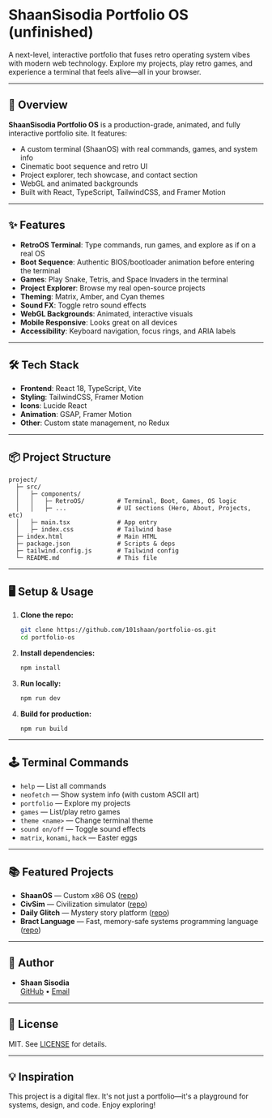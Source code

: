 # ShaanSisodia Portfolio OS (unfinished)

A next-level, interactive portfolio that fuses retro operating system vibes with modern web technology. Explore my projects, play retro games, and experience a terminal that feels alive—all in your browser.

---

## 🚀 Overview

**ShaanSisodia Portfolio OS** is a production-grade, animated, and fully interactive portfolio site. It features:
- A custom terminal (ShaanOS) with real commands, games, and system info
- Cinematic boot sequence and retro UI
- Project explorer, tech showcase, and contact section
- WebGL and animated backgrounds
- Built with React, TypeScript, TailwindCSS, and Framer Motion

---

## ✨ Features
- **RetroOS Terminal**: Type commands, run games, and explore as if on a real OS
- **Boot Sequence**: Authentic BIOS/bootloader animation before entering the terminal
- **Games**: Play Snake, Tetris, and Space Invaders in the terminal
- **Project Explorer**: Browse my real open-source projects
- **Theming**: Matrix, Amber, and Cyan themes
- **Sound FX**: Toggle retro sound effects
- **WebGL Backgrounds**: Animated, interactive visuals
- **Mobile Responsive**: Looks great on all devices
- **Accessibility**: Keyboard navigation, focus rings, and ARIA labels

---

## 🛠️ Tech Stack
- **Frontend**: React 18, TypeScript, Vite
- **Styling**: TailwindCSS, Framer Motion
- **Icons**: Lucide React
- **Animation**: GSAP, Framer Motion
- **Other**: Custom state management, no Redux

---

## 📦 Project Structure

```
project/
  ├─ src/
  │   ├─ components/
  │   │   ├─ RetroOS/         # Terminal, Boot, Games, OS logic
  │   │   ├─ ...              # UI sections (Hero, About, Projects, etc)
  │   ├─ main.tsx             # App entry
  │   ├─ index.css            # Tailwind base
  ├─ index.html               # Main HTML
  ├─ package.json             # Scripts & deps
  ├─ tailwind.config.js       # Tailwind config
  └─ README.md                # This file
```

---

## 🖥️ Setup & Usage

1. **Clone the repo:**
   ```sh
   git clone https://github.com/101shaan/portfolio-os.git
   cd portfolio-os
   ```
2. **Install dependencies:**
   ```sh
   npm install
   ```
3. **Run locally:**
   ```sh
   npm run dev
   ```
4. **Build for production:**
   ```sh
   npm run build
   ```

---

## 🕹️ Terminal Commands
- `help` — List all commands
- `neofetch` — Show system info (with custom ASCII art)
- `portfolio` — Explore my projects
- `games` — List/play retro games
- `theme <name>` — Change terminal theme
- `sound on/off` — Toggle sound effects
- `matrix`, `konami`, `hack` — Easter eggs

---

## 📚 Featured Projects
- **ShaanOS** — Custom x86 OS ([repo](https://github.com/101shaan/ShaanOS))
- **CivSim** — Civilization simulator ([repo](https://github.com/101shaan/CIVSIM))
- **Daily Glitch** — Mystery story platform ([repo](https://github.com/101shaan/DailyGlitch))
- **Bract Language** — Fast, memory-safe systems programming language ([repo](https://github.com/101shaan/Bract))

---

## 👤 Author
- **Shaan Sisodia**  
  [GitHub](https://github.com/101shaan) • [Email](mailto:shaansisodia3@gmail.com)

---

## 📝 License
MIT. See [LICENSE](LICENSE) for details.

---

## 💡 Inspiration
This project is a digital flex. It's not just a portfolio—it's a playground for systems, design, and code. Enjoy exploring!
